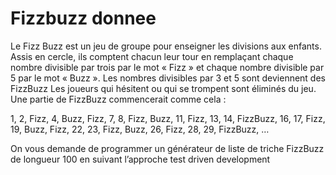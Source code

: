 # Fizzbuzz donnee

Le Fizz Buzz est un jeu de groupe pour enseigner les divisions aux enfants. Assis en cercle, ils comptent chacun leur tour en remplaçant chaque nombre divisible par trois par le mot « Fizz » et chaque nombre divisible par 5 par le mot « Buzz ». Les nombres divisibles par 3 et 5 sont deviennent des FizzBuzz Les joueurs qui hésitent ou qui se trompent sont éliminés du jeu.
Une partie de FizzBuzz commencerait comme cela : 


1, 2, Fizz, 4, Buzz, Fizz, 7, 8, Fizz, Buzz, 11, Fizz, 13, 14, FizzBuzz, 16, 17, Fizz, 19, Buzz, Fizz, 22, 23, Fizz, Buzz, 26, Fizz, 28, 29, FizzBuzz, …

On vous demande de programmer un générateur de liste de triche FizzBuzz de longueur 100 en suivant l’approche test driven development

